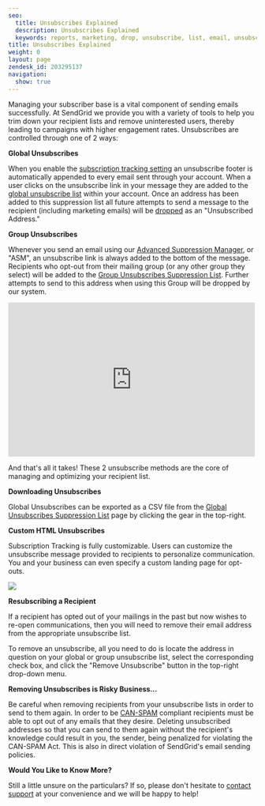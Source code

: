 ```yaml
---
seo:
  title: Unsubscribes Explained
  description: Unsubscribes Explained
  keywords: reports, marketing, drop, unsubscribe, list, email, unsubscribes, unsub, [unsubscribe], resubscribe, re-subscribe, link, dropped, unsubscribed, transactional, remove, custom, footer
title: Unsubscribes Explained
weight: 0
layout: page
zendesk_id: 203295137
navigation:
  show: true
---
```


Managing your subscriber base is a vital component of sending emails successfully. At SendGrid we provide you with a variety of tools to help you trim down your recipient lists and remove uninterested users, thereby leading to campaigns with higher engagement rates. Unsubscribes are controlled through one of 2 ways:

 

**Global Unsubscribes**

When you enable the [subscription tracking setting](https://app.sendgrid.com/settings/tracking) an unsubscribe footer is automatically appended to every email sent through your account. When a user clicks on the unsubscribe link in your message they are added to the [global unsubscribe list](https://app.sendgrid.com/suppressions/global_unsubscribes) within your account. Once an address has been added to this suppression list all future attempts to send a message to the recipient (including marketing emails) will be [dropped](https://sendgrid.zendesk.com/hc/en-us/articles/200181728-My-emails-are-being-dropped-) as an "Unsubscribed Address."

 

**Group Unsubscribes**

Whenever you send an email using our [Advanced Suppression Manager](https://sendgrid.com/docs/User_Guide/Email_Deliverability/Subscription_Tracking/advanced_suppression_manager.html), or "ASM", an unsubscribe link is always added to the bottom of the message. Recipients who opt-out from their mailing group (or any other group they select) will be added to the [Group Unsubscribes Suppression List](https://app.sendgrid.com/suppressions/group_unsubscribes). Further attempts to send to this address when using this Group will be dropped by our system.

 

<iframe src="https://player.vimeo.com/video/130486946" width="500" height="312" frameborder="0" allowfullscreen=""></iframe>

And that's all it takes! These 2 unsubscribe methods are the core of managing and optimizing your recipient list.

**Downloading Unsubscribes**

Global Unsubscribes can be exported as a CSV file from the [Global Unsubscribes Suppression List](https://app.sendgrid.com/suppressions/global_unsubscribes) page by clicking the gear in the top-right.

**Custom HTML Unsubscribes**

Subscription Tracking is fully customizable. Users can customize the unsubscribe message provided to recipients to personalize communication. You and your business can even specify a custom landing page for opt-outs.

![](http://g.recordit.co/iD7xMWHhts.gif)

**Resubscribing a Recipient**

If a recipient has opted out of your mailings in the past but now wishes to re-open communications, then you will need to remove their email address from the appropriate unsubscribe list.

To remove an unsubscribe, all you need to do is locate the address in question on your global or group unsubscribe list, select the corresponding check box, and click the "Remove Unsubscribe" button in the top-right drop-down menu.

**Removing Unsubscribes is Risky Business...**

Be careful when removing recipients from your unsubscribe lists in order to send to them again. In order to be [CAN-SPAM](http://www.business.ftc.gov/documents/bus61-can-spam-act-compliance-guide-business) compliant recipients must be able to opt out of any emails that they desire. Deleting unsubscribed addresses so that you can send to them again without the recipient's knowledge could result in you, the sender, being penalized for violating the CAN-SPAM Act. This is also in direct violation of SendGrid's email sending policies.

**Would You Like to Know More?**

Still a little unsure on the particulars? If so, please don't hesitate to [contact support](https://support.sendgrid.com) at your convenience and we will be happy to help!

